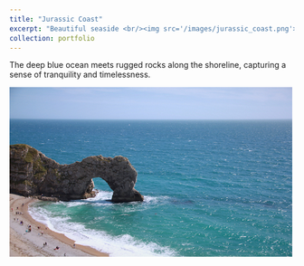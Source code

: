 ```yaml
---
title: "Jurassic Coast"
excerpt: "Beautiful seaside <br/><img src='/images/jurassic_coast.png'>"
collection: portfolio
---
```


The deep blue ocean meets rugged rocks along the shoreline, capturing a sense of tranquility and timelessness. 

<img src='/images/jurassic_coast.png'>
